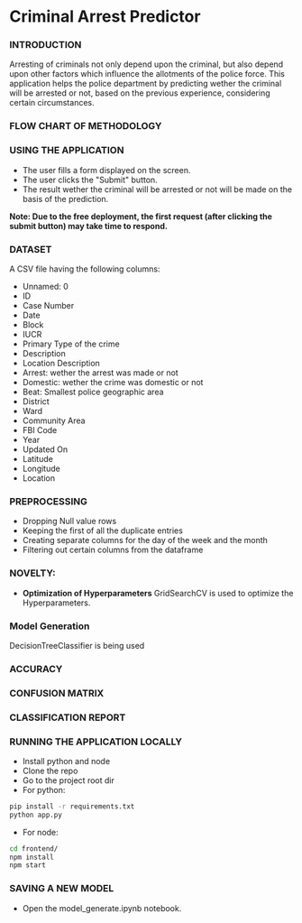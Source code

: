 # Criminal Arrest Predictor


<!-- ### Live Link
[Live Link](https://employee-turnover-predictor.netlify.app/)

### INPUT OUTUT SCREENSHOTS
![sc1](https://github.com/parthsujalshah/Employee-Turnover/blob/main/images/Screenshot_110.png)
![sc2](https://github.com/parthsujalshah/Employee-Turnover/blob/main/images/Screenshot_111.png)
![sc2](https://github.com/parthsujalshah/Employee-Turnover/blob/main/images/Screenshot_112.png)
![sc4](https://github.com/parthsujalshah/Employee-Turnover/blob/main/images/Screenshot_114.png)
![sc5](https://github.com/parthsujalshah/Employee-Turnover/blob/main/images/Screenshot_115.png)
![sc6](https://github.com/parthsujalshah/Employee-Turnover/blob/main/images/Screenshot_116.png) -->

### INTRODUCTION
Arresting of criminals not only depend upon the criminal, but also depend upon other factors which influence the allotments of the police force. This application helps the police department by predicting wether the criminal will be arrested or not, based on the previous experience, considering certain circumstances.

### FLOW CHART OF METHODOLOGY
<!-- ![Methodology](https://github.com/parthsujalshah/Employee-Turnover/blob/main/images/methodology.jpg) -->

### USING THE APPLICATION
- The user fills a form displayed on the screen.
- The user clicks the "Submit" button.
- The result wether the criminal will be arrested or not will be made on the basis of the prediction.

**Note: Due to the free deployment, the first request (after clicking the submit button) may take time to respond.**

### DATASET
A CSV file having the following columns:
- Unnamed: 0
- ID
- Case Number
- Date
- Block
- IUCR
- Primary Type of the crime
- Description
- Location Description
- Arrest: wether the arrest was made or not
- Domestic: wether the crime was domestic or not
- Beat: Smallest police geographic area
- District
- Ward
- Community Area
- FBI Code
- Year
- Updated On
- Latitude
- Longitude
- Location

### PREPROCESSING
- Dropping Null value rows
- Keeping the first of all the duplicate entries
- Creating separate columns for the day of the week and the month
- Filtering out certain columns from the dataframe


### NOVELTY: 
- **Optimization of Hyperparameters**
GridSearchCV is used to optimize the Hyperparameters.


### Model Generation
DecisionTreeClassifier is being used

### ACCURACY
<!-- ![Accuracy](https://github.com/parthsujalshah/Employee-Turnover/blob/main/images/accuracy.jpeg) -->

### CONFUSION MATRIX
<!-- ![Confusion Matrix](https://github.com/parthsujalshah/Employee-Turnover/blob/main/images/confusion_matrix.jpeg) -->

### CLASSIFICATION REPORT
<!-- ![Classification Report](https://github.com/parthsujalshah/Employee-Turnover/blob/main/images/classification_report.jpeg) -->

### RUNNING THE APPLICATION LOCALLY
- Install python and node
- Clone the repo
- Go to the project root dir
- For python:
```bash
pip install -r requirements.txt
python app.py
```
- For node:
```bash
cd frontend/
npm install
npm start
```
### SAVING A NEW MODEL
- Open the model_generate.ipynb notebook.